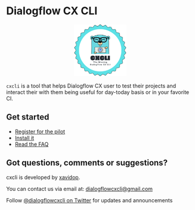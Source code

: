 # Dialogflow CX CLI

<p align="center">
  <img alt="CXCLI Logo" src="/images/logo.png" height="140" />
</p>


`cxcli` is a tool that helps Dialogflow CX user to test their projects and interact their with them
being useful for day-today basis or in your favorite CI.

## Get started

* [Register for the pilot](register.md)
* [Install it](install.md)
* [Read the FAQ](faq.md)

## Got questions, comments or suggestions?

cxcli is developed by [xavidop](https://github.com/xavidop).

You can contact us via email at: [dialogflowcxcli@gmail.com](mailto:dialogflowcxcli@gmail.com)

Follow [@dialogflowcxcli on Twitter](https://twitter.com/dialogflowcxcli) for updates and announcements

